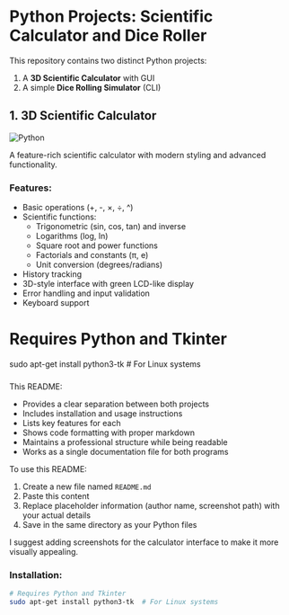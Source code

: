 # Python Projects: Scientific Calculator and Dice Roller

This repository contains two distinct Python projects:
1. A **3D Scientific Calculator** with GUI
2. A simple **Dice Rolling Simulator** (CLI)

## 1. 3D Scientific Calculator
![Python](https://img.shields.io/badge/Python-3.7%2B-blue)

A feature-rich scientific calculator with modern styling and advanced functionality.

### Features:
- Basic operations (+, -, ×, ÷, ^)
- Scientific functions:
  - Trigonometric (sin, cos, tan) and inverse
  - Logarithms (log, ln)
  - Square root and power functions
  - Factorials and constants (π, e)
  - Unit conversion (degrees/radians)
- History tracking
- 3D-style interface with green LCD-like display
- Error handling and input validation
- Keyboard support

# Requires Python and Tkinter
sudo apt-get install python3-tk  # For Linux systems


### 
This README:
- Provides a clear separation between both projects
- Includes installation and usage instructions
- Lists key features for each
- Shows code formatting with proper markdown
- Maintains a professional structure while being readable
- Works as a single documentation file for both programs

To use this README:
1. Create a new file named `README.md`
2. Paste this content
3. Replace placeholder information (author name, screenshot path) with your actual details
4. Save in the same directory as your Python files

I suggest adding screenshots for the calculator interface to make it more visually appealing.

### Installation:
```bash
# Requires Python and Tkinter
sudo apt-get install python3-tk  # For Linux systems
